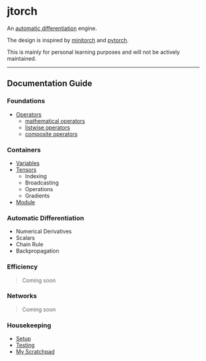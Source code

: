 # jtorch

An [automatic differentiation](https://en.wikipedia.org/wiki/Automatic_differentiation) engine.

The design is inspired by [minitorch](https://minitorch.github.io/)
and [pytorch](https://pytorch.org/).

This is mainly for personal learning purposes and will not be actively maintained.

---

## Documentation Guide

### Foundations

* [Operators](/docs/operators.md)
  * [mathematical operators](/docs/operators.md#mathematical-operators)
  * [listwise operators](/docs/operators.md#listwise-operators)
  * [composite operators](/docs/operators.md#composite-operators)

### Containers

* [Variables](/docs/containers.md#variable)
* [Tensors](/docs/containers.md#tensor)
  * Indexing
  * Broadcasting
  * Operations
  * Gradients
* [Module](/docs/containers.md#module)
### Automatic Differentiation

* Numerical Derivatives
* Scalars
* Chain Rule
* Backpropagation

### Efficiency

> Coming soon

### Networks

> Coming soon

### Housekeeping

* [Setup](/docs/setup.md)
* [Testing](/docs/testing.md)
* [My Scratchpad](/docs/jovsa_notes.md)
